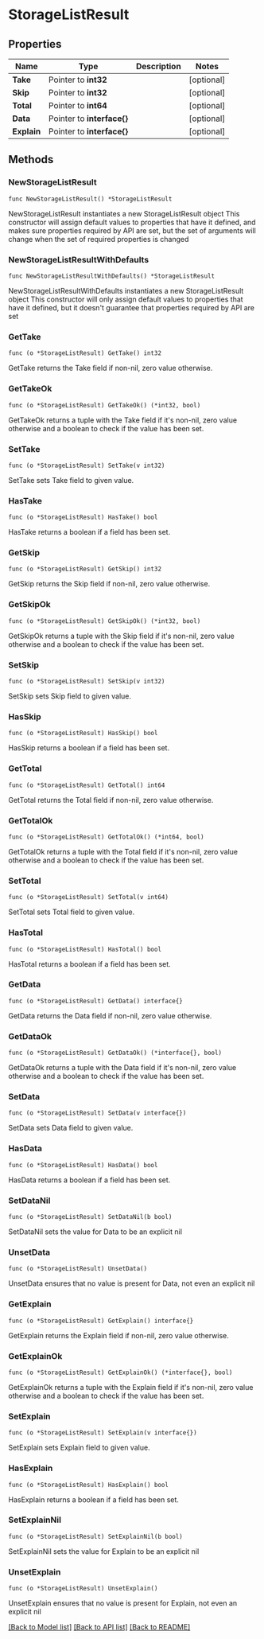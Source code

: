 # StorageListResult

## Properties

Name | Type | Description | Notes
------------ | ------------- | ------------- | -------------
**Take** | Pointer to **int32** |  | [optional] 
**Skip** | Pointer to **int32** |  | [optional] 
**Total** | Pointer to **int64** |  | [optional] 
**Data** | Pointer to **interface{}** |  | [optional] 
**Explain** | Pointer to **interface{}** |  | [optional] 

## Methods

### NewStorageListResult

`func NewStorageListResult() *StorageListResult`

NewStorageListResult instantiates a new StorageListResult object
This constructor will assign default values to properties that have it defined,
and makes sure properties required by API are set, but the set of arguments
will change when the set of required properties is changed

### NewStorageListResultWithDefaults

`func NewStorageListResultWithDefaults() *StorageListResult`

NewStorageListResultWithDefaults instantiates a new StorageListResult object
This constructor will only assign default values to properties that have it defined,
but it doesn't guarantee that properties required by API are set

### GetTake

`func (o *StorageListResult) GetTake() int32`

GetTake returns the Take field if non-nil, zero value otherwise.

### GetTakeOk

`func (o *StorageListResult) GetTakeOk() (*int32, bool)`

GetTakeOk returns a tuple with the Take field if it's non-nil, zero value otherwise
and a boolean to check if the value has been set.

### SetTake

`func (o *StorageListResult) SetTake(v int32)`

SetTake sets Take field to given value.

### HasTake

`func (o *StorageListResult) HasTake() bool`

HasTake returns a boolean if a field has been set.

### GetSkip

`func (o *StorageListResult) GetSkip() int32`

GetSkip returns the Skip field if non-nil, zero value otherwise.

### GetSkipOk

`func (o *StorageListResult) GetSkipOk() (*int32, bool)`

GetSkipOk returns a tuple with the Skip field if it's non-nil, zero value otherwise
and a boolean to check if the value has been set.

### SetSkip

`func (o *StorageListResult) SetSkip(v int32)`

SetSkip sets Skip field to given value.

### HasSkip

`func (o *StorageListResult) HasSkip() bool`

HasSkip returns a boolean if a field has been set.

### GetTotal

`func (o *StorageListResult) GetTotal() int64`

GetTotal returns the Total field if non-nil, zero value otherwise.

### GetTotalOk

`func (o *StorageListResult) GetTotalOk() (*int64, bool)`

GetTotalOk returns a tuple with the Total field if it's non-nil, zero value otherwise
and a boolean to check if the value has been set.

### SetTotal

`func (o *StorageListResult) SetTotal(v int64)`

SetTotal sets Total field to given value.

### HasTotal

`func (o *StorageListResult) HasTotal() bool`

HasTotal returns a boolean if a field has been set.

### GetData

`func (o *StorageListResult) GetData() interface{}`

GetData returns the Data field if non-nil, zero value otherwise.

### GetDataOk

`func (o *StorageListResult) GetDataOk() (*interface{}, bool)`

GetDataOk returns a tuple with the Data field if it's non-nil, zero value otherwise
and a boolean to check if the value has been set.

### SetData

`func (o *StorageListResult) SetData(v interface{})`

SetData sets Data field to given value.

### HasData

`func (o *StorageListResult) HasData() bool`

HasData returns a boolean if a field has been set.

### SetDataNil

`func (o *StorageListResult) SetDataNil(b bool)`

 SetDataNil sets the value for Data to be an explicit nil

### UnsetData
`func (o *StorageListResult) UnsetData()`

UnsetData ensures that no value is present for Data, not even an explicit nil
### GetExplain

`func (o *StorageListResult) GetExplain() interface{}`

GetExplain returns the Explain field if non-nil, zero value otherwise.

### GetExplainOk

`func (o *StorageListResult) GetExplainOk() (*interface{}, bool)`

GetExplainOk returns a tuple with the Explain field if it's non-nil, zero value otherwise
and a boolean to check if the value has been set.

### SetExplain

`func (o *StorageListResult) SetExplain(v interface{})`

SetExplain sets Explain field to given value.

### HasExplain

`func (o *StorageListResult) HasExplain() bool`

HasExplain returns a boolean if a field has been set.

### SetExplainNil

`func (o *StorageListResult) SetExplainNil(b bool)`

 SetExplainNil sets the value for Explain to be an explicit nil

### UnsetExplain
`func (o *StorageListResult) UnsetExplain()`

UnsetExplain ensures that no value is present for Explain, not even an explicit nil

[[Back to Model list]](../README.md#documentation-for-models) [[Back to API list]](../README.md#documentation-for-api-endpoints) [[Back to README]](../README.md)


